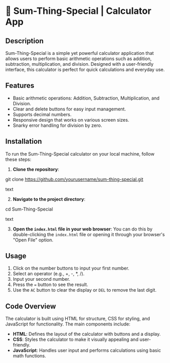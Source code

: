# 🧮 Sum-Thing-Special | Calculator App

## Description

Sum-Thing-Special is a simple yet powerful calculator application that allows users to perform basic arithmetic operations such as addition, subtraction, multiplication, and division. Designed with a user-friendly interface, this calculator is perfect for quick calculations and everyday use.

## Features

- Basic arithmetic operations: Addition, Subtraction, Multiplication, and Division.
- Clear and delete buttons for easy input management.
- Supports decimal numbers.
- Responsive design that works on various screen sizes.
- Snarky error handling for division by zero.

## Installation

To run the Sum-Thing-Special calculator on your local machine, follow these steps:

1. **Clone the repository**:

git clone https://github.com/yourusername/sum-thing-special.git

text

2. **Navigate to the project directory**:

cd Sum-Thing-Special

text

3. **Open the `index.html` file in your web browser**:
   You can do this by double-clicking the `index.html` file or opening it through your browser's "Open File" option.

## Usage

1. Click on the number buttons to input your first number.
2. Select an operator (e.g., +, -, \*, /).
3. Input your second number.
4. Press the `=` button to see the result.
5. Use the `AC` button to clear the display or `DEL` to remove the last digit.

## Code Overview

The calculator is built using HTML for structure, CSS for styling, and JavaScript for functionality. The main components include:

- **HTML**: Defines the layout of the calculator with buttons and a display.
- **CSS**: Styles the calculator to make it visually appealing and user-friendly.
- **JavaScript**: Handles user input and performs calculations using basic math functions.
